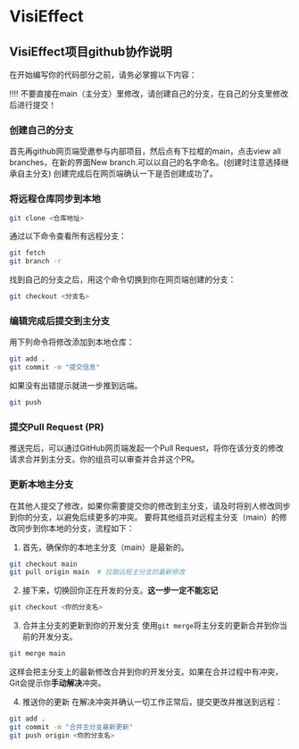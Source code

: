 # VisiEffect
## VisiEffect项目github协作说明
在开始编写你的代码部分之前，请务必掌握以下内容：

‼️‼️ 不要直接在main（主分支）里修改，请创建自己的分支，在自己的分支里修改后进行提交！

### 创建自己的分支
首先再github网页端受邀参与内部项目，然后点有下拉框的main，点击view all branches，在新的界面New branch.可以以自己的名字命名。(创建时注意选择继承自主分支)
创建完成后在网页端确认一下是否创建成功了。

### 将远程仓库同步到本地
```sh
git clone <仓库地址>
```
通过以下命令查看所有远程分支：
```sh
git fetch
git branch -r
```
找到自己的分支之后，用这个命令切换到你在网页端创建的分支：
```sh
git checkout <分支名>
```

### 编辑完成后提交到主分支
用下列命令将修改添加到本地仓库：
```sh
git add .
git commit -m "提交信息"
```
如果没有出错提示就进一步推到远端。
```sh
git push
```

### 提交Pull Request (PR)
推送完后，可以通过GitHub网页端发起一个Pull Request，将你在该分支的修改请求合并到主分支。你的组员可以审查并合并这个PR。

### 更新本地主分支
在其他人提交了修改，如果你需要提交你的修改到主分支，请及时将别人修改同步到你的分支，以避免后续更多的冲突。
要将其他组员对远程主分支（main）的修改同步到你本地的分支，流程如下：

1. 首先，确保你的本地主分支（main）是最新的。
```sh
git checkout main
git pull origin main  # 拉取远程主分支的最新修改
```

2. 接下来，切换回你正在开发的分支。**这一步一定不能忘记**
```sh
git checkout <你的分支名>
```

3. 合并主分支的更新到你的开发分支
使用`git merge`将主分支的更新合并到你当前的开发分支。
```sh
git merge main
```
这样会把主分支上的最新修改合并到你的开发分支。如果在合并过程中有冲突，Git会提示你**手动解决**冲突。

4. 推送你的更新
在解决冲突并确认一切工作正常后，提交更改并推送到远程：
```sh
git add .
git commit -m "合并主分支最新更新"
git push origin <你的分支名>
```
